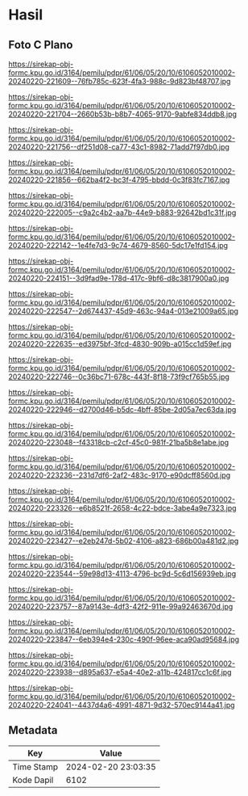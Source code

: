 # Hasil

## Foto C Plano

https://sirekap-obj-formc.kpu.go.id/3164/pemilu/pdpr/61/06/05/20/10/6106052010002-20240220-221609--76fb785c-623f-4fa3-988c-9d823bf48707.jpg

https://sirekap-obj-formc.kpu.go.id/3164/pemilu/pdpr/61/06/05/20/10/6106052010002-20240220-221704--2660b53b-b8b7-4065-9170-9abfe834ddb8.jpg

https://sirekap-obj-formc.kpu.go.id/3164/pemilu/pdpr/61/06/05/20/10/6106052010002-20240220-221756--df251d08-ca77-43c1-8982-71add7f97db0.jpg

https://sirekap-obj-formc.kpu.go.id/3164/pemilu/pdpr/61/06/05/20/10/6106052010002-20240220-221856--662ba4f2-bc3f-4795-bbdd-0c3f83fc7167.jpg

https://sirekap-obj-formc.kpu.go.id/3164/pemilu/pdpr/61/06/05/20/10/6106052010002-20240220-222005--c9a2c4b2-aa7b-44e9-b883-92642bd1c31f.jpg

https://sirekap-obj-formc.kpu.go.id/3164/pemilu/pdpr/61/06/05/20/10/6106052010002-20240220-222142--1e4fe7d3-9c74-4679-8560-5dc17e1fd154.jpg

https://sirekap-obj-formc.kpu.go.id/3164/pemilu/pdpr/61/06/05/20/10/6106052010002-20240220-224151--3d9fad9e-178d-417c-9bf6-d8c3817900a0.jpg

https://sirekap-obj-formc.kpu.go.id/3164/pemilu/pdpr/61/06/05/20/10/6106052010002-20240220-222547--2d674437-45d9-463c-94a4-013e21009a65.jpg

https://sirekap-obj-formc.kpu.go.id/3164/pemilu/pdpr/61/06/05/20/10/6106052010002-20240220-222635--ed3975bf-3fcd-4830-909b-a015cc1d59ef.jpg

https://sirekap-obj-formc.kpu.go.id/3164/pemilu/pdpr/61/06/05/20/10/6106052010002-20240220-222746--0c36bc71-678c-443f-8f18-73f9cf765b55.jpg

https://sirekap-obj-formc.kpu.go.id/3164/pemilu/pdpr/61/06/05/20/10/6106052010002-20240220-222946--d2700d46-b5dc-4bff-85be-2d05a7ec63da.jpg

https://sirekap-obj-formc.kpu.go.id/3164/pemilu/pdpr/61/06/05/20/10/6106052010002-20240220-223048--f43318cb-c2cf-45c0-981f-21ba5b8e1abe.jpg

https://sirekap-obj-formc.kpu.go.id/3164/pemilu/pdpr/61/06/05/20/10/6106052010002-20240220-223236--231d7df6-2af2-483c-9170-e90dcff8560d.jpg

https://sirekap-obj-formc.kpu.go.id/3164/pemilu/pdpr/61/06/05/20/10/6106052010002-20240220-223326--e6b8521f-2658-4c22-bdce-3abe4a9e7323.jpg

https://sirekap-obj-formc.kpu.go.id/3164/pemilu/pdpr/61/06/05/20/10/6106052010002-20240220-223427--e2eb247d-5b02-4106-a823-686b00a481d2.jpg

https://sirekap-obj-formc.kpu.go.id/3164/pemilu/pdpr/61/06/05/20/10/6106052010002-20240220-223544--59e98d13-4113-4796-bc9d-5c6d156939eb.jpg

https://sirekap-obj-formc.kpu.go.id/3164/pemilu/pdpr/61/06/05/20/10/6106052010002-20240220-223757--87a9143e-4df3-42f2-911e-99a92463670d.jpg

https://sirekap-obj-formc.kpu.go.id/3164/pemilu/pdpr/61/06/05/20/10/6106052010002-20240220-223847--6eb394e4-230c-490f-96ee-aca90ad95684.jpg

https://sirekap-obj-formc.kpu.go.id/3164/pemilu/pdpr/61/06/05/20/10/6106052010002-20240220-223938--d895a637-e5a4-40e2-a11b-424817cc1c6f.jpg

https://sirekap-obj-formc.kpu.go.id/3164/pemilu/pdpr/61/06/05/20/10/6106052010002-20240220-224041--4437d4a6-4991-4871-9d32-570ec9144a41.jpg


## Metadata

| Key        | Value               |
| ---------- | ------------------- |
| Time Stamp | 2024-02-20 23:03:35 |
| Kode Dapil | 6102                |



